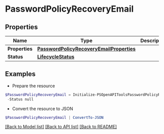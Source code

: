 # PasswordPolicyRecoveryEmail
## Properties

Name | Type | Description | Notes
------------ | ------------- | ------------- | -------------
**Properties** | [**PasswordPolicyRecoveryEmailProperties**](PasswordPolicyRecoveryEmailProperties.md) |  | [optional] 
**Status** | [**LifecycleStatus**](LifecycleStatus.md) |  | [optional] 

## Examples

- Prepare the resource
```powershell
$PasswordPolicyRecoveryEmail = Initialize-PSOpenAPIToolsPasswordPolicyRecoveryEmail  -Properties null `
 -Status null
```

- Convert the resource to JSON
```powershell
$PasswordPolicyRecoveryEmail | ConvertTo-JSON
```

[[Back to Model list]](../README.md#documentation-for-models) [[Back to API list]](../README.md#documentation-for-api-endpoints) [[Back to README]](../README.md)

